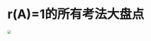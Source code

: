# r(A)=1的所有考法大盘点

<img src="https://cvp.oss-cn-shanghai.aliyuncs.com/picgo/202403121159084.png" style="zoom:50%;" />

